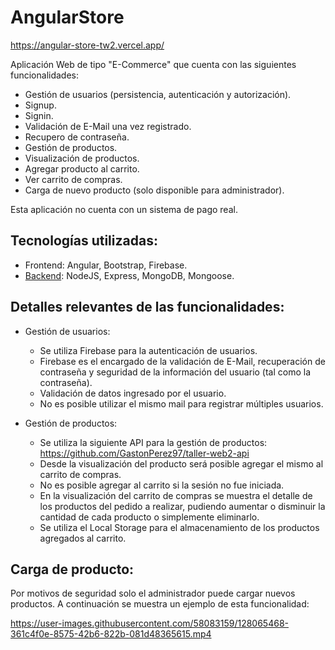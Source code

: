 # AngularStore

https://angular-store-tw2.vercel.app/

Aplicación Web de tipo "E-Commerce" que cuenta con las siguientes funcionalidades:
- Gestión de usuarios (persistencia, autenticación y autorización).
- Signup.
- Signin.
- Validación de E-Mail una vez registrado.
- Recupero de contraseña.
- Gestión de productos.
- Visualización de productos.
- Agregar producto al carrito.
- Ver carrito de compras.
- Carga de nuevo producto (solo disponible para administrador).

Esta aplicación no cuenta con un sistema de pago real.

## Tecnologías utilizadas:
- Frontend: Angular, Bootstrap, Firebase.
- [Backend](https://github.com/GastonPerez97/taller-web2-api): NodeJS, Express, MongoDB, Mongoose.

## Detalles relevantes de las funcionalidades:
- Gestión de usuarios:
  * Se utiliza Firebase para la autenticación de usuarios.
  * Firebase es el encargado de la validación de E-Mail, recuperación de contraseña y seguridad de la información del usuario (tal como la contraseña).
  * Validación de datos ingresado por el usuario.
  * No es posible utilizar el mismo mail para registrar múltiples usuarios.

- Gestión de productos:
  * Se utiliza la siguiente API para la gestión de productos: https://github.com/GastonPerez97/taller-web2-api
  * Desde la visualización del producto será posible agregar el mismo al carrito de compras.
  * No es posible agregar al carrito si la sesión no fue iniciada.
  * En la visualización del carrito de compras se muestra el detalle de los productos del pedido
a realizar, pudiendo aumentar o disminuir la cantidad de cada producto o simplemente eliminarlo.
  * Se utiliza el Local Storage para el almacenamiento de los productos agregados al carrito.

## Carga de producto:

Por motivos de seguridad solo el administrador puede cargar nuevos productos.
A continuación se muestra un ejemplo de esta funcionalidad:

https://user-images.githubusercontent.com/58083159/128065468-361c4f0e-8575-42b6-822b-081d48365615.mp4
